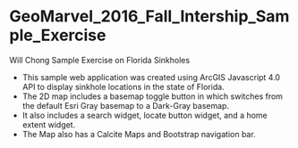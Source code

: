 # GeoMarvel_2016_Fall_Intership_Sample_Exercise
Will Chong Sample Exercise on Florida Sinkholes

- This sample web application was created using ArcGIS Javascript 4.0 API to display sinkhole locations in the state of Florida.
- The 2D map includes a basemap toggle button in which switches from the default Esri Gray basemap to a Dark-Gray basemap.
- It also includes a search widget, locate button widget, and a home extent widget.
- The Map also has a Calcite Maps and Bootstrap navigation bar.
